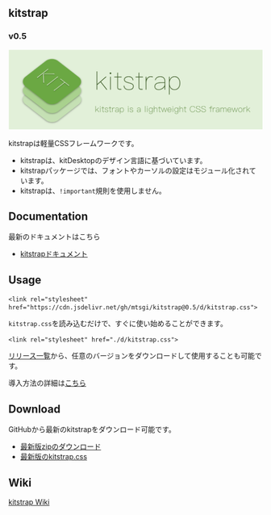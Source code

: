 ## kitstrap

### v0.5

![](docs/banner.png "kitstrap")

kitstrapは軽量CSSフレームワークです。

- kitstrapは、kitDesktopのデザイン言語に基づいています。
- kitstrapパッケージでは、フォントやカーソルの設定はモジュール化されています。
- kitstrapは、`!important`規則を使用しません。

## Documentation

最新のドキュメントはこちら

- [kitstrapドキュメント](https://mtsgi.github.io/kitstrap/docs/)

## Usage

```
<link rel="stylesheet" href="https://cdn.jsdelivr.net/gh/mtsgi/kitstrap@0.5/d/kitstrap.css">
```

`kitstrap.css`を読み込むだけで、すぐに使い始めることができます。

```
<link rel="stylesheet" href="./d/kitstrap.css">
```

[リリース一覧](https://github.com/mtsgi/kitstrap/releases)から、任意のバージョンをダウンロードして使用することも可能です。

導入方法の詳細は[こちら](https://mtsgi.github.io/kitstrap/docs/installation.html)

## Download

GitHubから最新のkitstrapをダウンロード可能です。

- [最新版zipのダウンロード](https://github.com/mtsgi/kitstrap/archive/master.zip)
- [最新版のkitstrap.css](https://mtsgi.github.io/kitstrap/d/kitstrap.css)

## Wiki

[kitstrap Wiki](https://github.com/mtsgi/kitstrap/wiki)
